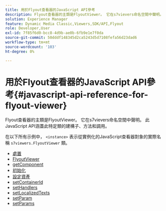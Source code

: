 ```yaml
---
title: 用於Flyout查看器的JavaScript API參考
description: Flyout查看器的主類是FlyoutViewer。 它在s7vievers命名空間中聲明。 此JavaScript API涵蓋此特定類的建構子、方法和調用。
solution: Experience Manager
feature: Dynamic Media Classic,Viewers,SDK/API,Flyout
role: Developer,User
exl-id: 7f85f6d0-bcc8-4d9b-ae0b-6fb9e1e7f0da
source-git-commit: 50dddf148345d2ca5243d5d7108fefa56d23dad6
workflow-type: tm+mt
source-wordcount: '103'
ht-degree: 0%

---
```


# 用於Flyout查看器的JavaScript API參考{#javascript-api-reference-for-flyout-viewer}

Flyout查看器的主類是FlyoutViewer。 它在s7vievers命名空間中聲明。 此JavaScript API涵蓋此特定類的建構子、方法和調用。

在以下所有示例中， `<instance>` 表示從實例化的JavaScript查看器對象的實際名稱 `s7viewers.FlyoutViewer` 類。

* [處置](r-html5-flyout-viewer-20-javascriptapiref-dispose.md)
* [FlyoutViewer](r-html5-flyout-viewer-20-javascriptapiref-.flyoutviewer.md)
* [getComponent](r-html5-flyout-viewer-20-javascriptapiref-getcomponent.md)
* [初始化](r-html5-flyout-viewer-20-javascriptapiref-init.md)
* [設定資產](r-html5-flyout-viewer-20-javascriptapiref-setasset.md)
* [setContainerId](r-html5-flyout-viewer-20-javascriptapiref-.setcontainerid.md)
* [setHandlers](r-html5-flyout-viewer-20-javascriptapiref-sethandlers.md)
* [setLocalizedTexts](r-html5-flyout-viewer-20-javascriptapiref-setlocalizedtexts.md)
* [setParam](r-html5-flyout-viewer-20-javascriptapiref-setparam.md)
* [setParams](r-html5-flyout-viewer-20-javascriptapiref-setparams.md)
